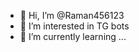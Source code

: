 - 👋 Hi, I’m @Raman456123
- 👀 I’m interested in TG bots
- 🌱 I’m currently learning ...

<!---
Raman456123/Raman456123 is a ✨ special ✨ repository because its `README.md` (this file) appears on your GitHub profile.
You can click the Preview link to take a look at your changes.
--->
